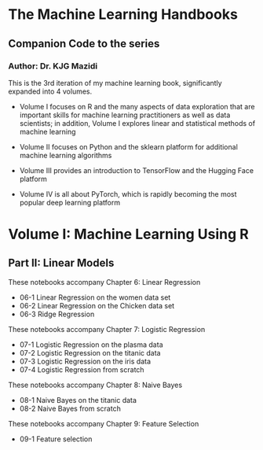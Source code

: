 # The Machine Learning Handbooks
## Companion Code to the series
### Author: Dr. KJG Mazidi


This is the 3rd iteration of my machine learning book, significantly expanded into 4 volumes. 

- Volume I focuses on R and the many aspects of data exploration that are important skills for machine learning practitioners as well as data scientists; in addition, Volume I explores linear and statistical methods of machine learning

- Volume II focuses on Python and the sklearn platform for additional machine learning algorithms

- Volume III provides an introduction to TensorFlow and the Hugging Face platform

- Volume IV is all about PyTorch, which is rapidly becoming the most popular deep learning platform


# Volume I: Machine Learning Using R

## Part II: Linear Models

These notebooks accompany Chapter 6: Linear Regression

* 06-1 Linear Regression on the women data set
* 06-2 Linear Regression on the Chicken data set
* 06-3 Ridge Regression

These notebooks accompany Chapter 7: Logistic Regression

* 07-1 Logistic Regression on the plasma data
* 07-2 Logistic Regression on the titanic data
* 07-3 Logistic Regression on the iris data
* 07-4 Logistic Regression from scratch

These notebooks accompany Chapter 8: Naive Bayes

* 08-1 Naive Bayes on the titanic data
* 08-2 Naive Bayes from scratch

These notebooks accompany Chapter 9: Feature Selection

* 09-1 Feature selection

